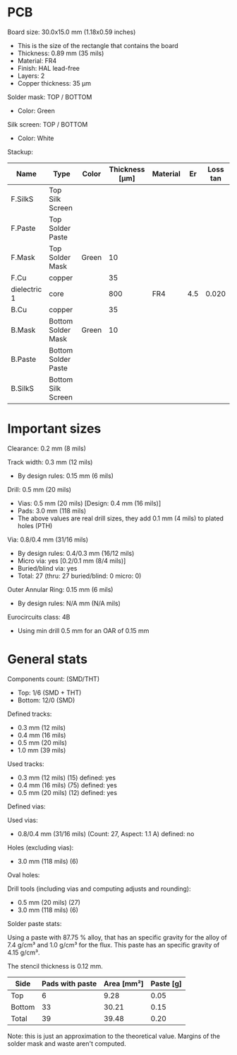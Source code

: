 # PCB

Board size: 30.0x15.0 mm (1.18x0.59 inches)

- This is the size of the rectangle that contains the board
- Thickness: 0.89 mm (35 mils)
- Material: FR4
- Finish: HAL lead-free
- Layers: 2
- Copper thickness: 35 µm

Solder mask: TOP / BOTTOM

- Color: Green

Silk screen: TOP / BOTTOM

- Color: White


Stackup:

| Name                 | Type                 | Color            | Thickness [µm]| Material        | Er        | Loss tan     |
|----------------------|----------------------|------------------|---------------|-----------------|-----------|--------------|
| F.SilkS              | Top Silk Screen      |                  |               |                 |           |              |
| F.Paste              | Top Solder Paste     |                  |               |                 |           |              |
| F.Mask               | Top Solder Mask      | Green            |            10 |                 |           |              |
| F.Cu                 | copper               |                  |            35 |                 |           |              |
| dielectric 1         | core                 |                  |           800 | FR4             |       4.5 |        0.020 |
| B.Cu                 | copper               |                  |            35 |                 |           |              |
| B.Mask               | Bottom Solder Mask   | Green            |            10 |                 |           |              |
| B.Paste              | Bottom Solder Paste  |                  |               |                 |           |              |
| B.SilkS              | Bottom Silk Screen   |                  |               |                 |           |              |

# Important sizes

Clearance: 0.2 mm (8 mils)

Track width: 0.3 mm (12 mils)

- By design rules: 0.15 mm (6 mils)

Drill: 0.5 mm (20 mils)

- Vias: 0.5 mm (20 mils) [Design: 0.4 mm (16 mils)]
- Pads: 3.0 mm (118 mils)
- The above values are real drill sizes, they add 0.1 mm (4 mils) to plated holes (PTH)

Via: 0.8/0.4 mm (31/16 mils)

- By design rules: 0.4/0.3 mm (16/12 mils)
- Micro via: yes [0.2/0.1 mm (8/4 mils)]
- Buried/blind via: yes
- Total: 27 (thru: 27 buried/blind: 0 micro: 0)

Outer Annular Ring: 0.15 mm (6 mils)

- By design rules: N/A mm (N/A mils)

Eurocircuits class: 4B
- Using min drill 0.5 mm for an OAR of 0.15 mm


# General stats

Components count: (SMD/THT)

- Top: 1/6 (SMD + THT)
- Bottom: 12/0 (SMD)

Defined tracks:

- 0.3 mm (12 mils)
- 0.4 mm (16 mils)
- 0.5 mm (20 mils)
- 1.0 mm (39 mils)

Used tracks:

- 0.3 mm (12 mils) (15) defined: yes
- 0.4 mm (16 mils) (75) defined: yes
- 0.5 mm (20 mils) (12) defined: yes

Defined vias:


Used vias:

- 0.8/0.4 mm (31/16 mils) (Count: 27, Aspect: 1.1 A) defined: no

Holes (excluding vias):

- 3.0 mm (118 mils) (6)

Oval holes:


Drill tools (including vias and computing adjusts and rounding):

- 0.5 mm (20 mils) (27)
- 3.0 mm (118 mils) (6)

Solder paste stats:

Using a paste with 87.75 % alloy, that has an specific gravity for the alloy of 7.4 g/cm³
and 1.0 g/cm³ for the flux. This paste has an specific gravity of  4.15 g/cm³.

The stencil thickness is  0.12 mm.

| Side   | Pads with paste | Area [mm²] | Paste [g] |
|--------|-----------------|------------|-----------|
| Top    |               6 |       9.28 |      0.05 |
| Bottom |              33 |      30.21 |      0.15 |
| Total  |              39 |      39.48 |      0.20 |

Note: this is just an approximation to the theoretical value. Margins of the solder mask and waste aren't computed.



